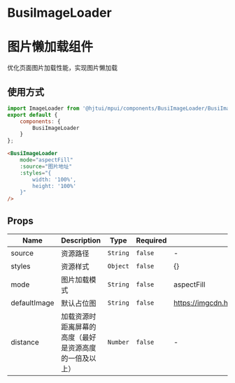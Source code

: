 # BusiImageLoader

# 图片懒加载组件
优化页面图片加载性能，实现图片懒加载

## 使用方式
```javascript
import ImageLoader from '@hjtui/mpui/components/BusiImageLoader/BusiImageLoader.vue';
export default {
    components: {
        BusiImageLoader
    }
};
```
```html
<BusiImageLoader
    mode="aspectFill"
    :source="图片地址"
    :styles="{
        width: '100%',
        height: '100%'
    }"
/>
```

## Props

<!-- @hjtvuese:BusiImageLoader:props:start -->
|Name|Description|Type|Required|Default|
|---|---|---|---|---|
|source|资源路径|`String`|`false`|-|
|styles|资源样式|`Object`|`false`|{}|
|mode|图片加载模式|`String`|`false`|aspectFill|
|defaultImage|默认占位图|`String`|`false`|https://imgcdn.huanjutang.com/assets/img/20212231125168081.jpeg|
|distance|加载资源时距离屏幕的高度（最好是资源高度的一倍及以上）|`Number`|`false`|-|

<!-- @hjtvuese:BusiImageLoader:props:end -->


